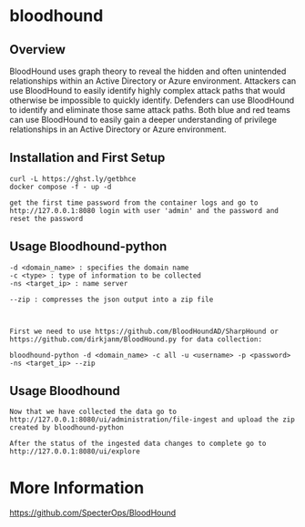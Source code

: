 # bloodhound

## Overview

BloodHound uses graph theory to reveal the hidden and often unintended relationships within an Active Directory or Azure environment. Attackers can use BloodHound to easily identify highly complex attack paths that would otherwise be impossible to quickly identify. Defenders can use BloodHound to identify and eliminate those same attack paths. Both blue and red teams can use BloodHound to easily gain a deeper understanding of privilege relationships in an Active Directory or Azure environment.


## Installation and First Setup

    curl -L https://ghst.ly/getbhce 
    docker compose -f - up -d

    get the first time password from the container logs and go to http://127.0.0.1:8080 login with user 'admin' and the password and reset the password

## Usage Bloodhound-python

    -d <domain_name> : specifies the domain name
    -c <type> : type of information to be collected
    -ns <target_ip> : name server

    --zip : compresses the json output into a zip file



    First we need to use https://github.com/BloodHoundAD/SharpHound or https://github.com/dirkjanm/BloodHound.py for data collection:

    bloodhound-python -d <domain_name> -c all -u <username> -p <password> -ns <target_ip> --zip

## Usage Bloodhound

    Now that we have collected the data go to http://127.0.0.1:8080/ui/administration/file-ingest and upload the zip created by bloodhound-python

    After the status of the ingested data changes to complete go to http://127.0.0.1:8080/ui/explore

# More Information

https://github.com/SpecterOps/BloodHound